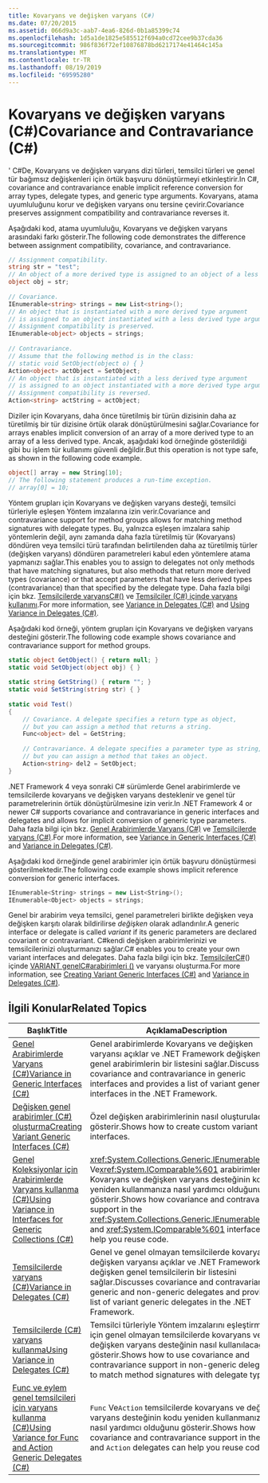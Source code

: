```yaml
---
title: Kovaryans ve değişken varyans (C#)
ms.date: 07/20/2015
ms.assetid: 066d9a3c-aab7-4ea6-826d-0b1a85399c74
ms.openlocfilehash: 1d5a1de1825e585512f694a0cd72cee9b37cda36
ms.sourcegitcommit: 986f836f72ef10876878bd6217174e41464c145a
ms.translationtype: MT
ms.contentlocale: tr-TR
ms.lasthandoff: 08/19/2019
ms.locfileid: "69595280"
---
```

# <a name="covariance-and-contravariance-c"></a><span data-ttu-id="2d331-102">Kovaryans ve değişken varyans (C#)</span><span class="sxs-lookup"><span data-stu-id="2d331-102">Covariance and Contravariance (C#)</span></span>
<span data-ttu-id="2d331-103">' C#De, Kovaryans ve değişken varyans dizi türleri, temsilci türleri ve genel tür bağımsız değişkenleri için örtük başvuru dönüştürmeyi etkinleştirir.</span><span class="sxs-lookup"><span data-stu-id="2d331-103">In C#, covariance and contravariance enable implicit reference conversion for array types, delegate types, and generic type arguments.</span></span> <span data-ttu-id="2d331-104">Kovaryans, atama uyumluluğunu korur ve değişken varyans onu tersine çevirir.</span><span class="sxs-lookup"><span data-stu-id="2d331-104">Covariance preserves assignment compatibility and contravariance reverses it.</span></span>  
  
 <span data-ttu-id="2d331-105">Aşağıdaki kod, atama uyumluluğu, Kovaryans ve değişken varyans arasındaki farkı gösterir.</span><span class="sxs-lookup"><span data-stu-id="2d331-105">The following code demonstrates the difference between assignment compatibility, covariance, and contravariance.</span></span>  
  
```csharp  
// Assignment compatibility.   
string str = "test";  
// An object of a more derived type is assigned to an object of a less derived type.   
object obj = str;  
  
// Covariance.   
IEnumerable<string> strings = new List<string>();  
// An object that is instantiated with a more derived type argument   
// is assigned to an object instantiated with a less derived type argument.   
// Assignment compatibility is preserved.   
IEnumerable<object> objects = strings;  
  
// Contravariance.             
// Assume that the following method is in the class:   
// static void SetObject(object o) { }   
Action<object> actObject = SetObject;  
// An object that is instantiated with a less derived type argument   
// is assigned to an object instantiated with a more derived type argument.   
// Assignment compatibility is reversed.   
Action<string> actString = actObject;  
```  
  
 <span data-ttu-id="2d331-106">Diziler için Kovaryans, daha önce türetilmiş bir türün dizisinin daha az türetilmiş bir tür dizisine örtük olarak dönüştürülmesini sağlar.</span><span class="sxs-lookup"><span data-stu-id="2d331-106">Covariance for arrays enables implicit conversion of an array of a more derived type to an array of a less derived type.</span></span> <span data-ttu-id="2d331-107">Ancak, aşağıdaki kod örneğinde gösterildiği gibi bu işlem tür kullanımı güvenli değildir.</span><span class="sxs-lookup"><span data-stu-id="2d331-107">But this operation is not type safe, as shown in the following code example.</span></span>  
  
```csharp  
object[] array = new String[10];  
// The following statement produces a run-time exception.  
// array[0] = 10;  
```  
  
 <span data-ttu-id="2d331-108">Yöntem grupları için Kovaryans ve değişken varyans desteği, temsilci türleriyle eşleşen Yöntem imzalarına izin verir.</span><span class="sxs-lookup"><span data-stu-id="2d331-108">Covariance and contravariance support for method groups allows for matching method signatures with delegate types.</span></span> <span data-ttu-id="2d331-109">Bu, yalnızca eşleşen imzalara sahip yöntemlerin değil, aynı zamanda daha fazla türetilmiş tür (Kovaryans) döndüren veya temsilci türü tarafından belirtilenden daha az türetilmiş türler (değişken varyans) döndüren parametreleri kabul eden yöntemlere atama yapmanızı sağlar.</span><span class="sxs-lookup"><span data-stu-id="2d331-109">This enables you to assign to delegates not only methods that have matching signatures, but also methods that return more derived types (covariance) or that accept parameters that have less derived types (contravariance) than that specified by the delegate type.</span></span> <span data-ttu-id="2d331-110">Daha fazla bilgi için bkz. [Temsilcilerde varyansC#()](./variance-in-delegates.md) ve [Temsilciler (C#) içinde varyans kullanımı](./using-variance-in-delegates.md).</span><span class="sxs-lookup"><span data-stu-id="2d331-110">For more information, see [Variance in Delegates (C#)](./variance-in-delegates.md) and [Using Variance in Delegates (C#)](./using-variance-in-delegates.md).</span></span>  
  
 <span data-ttu-id="2d331-111">Aşağıdaki kod örneği, yöntem grupları için Kovaryans ve değişken varyans desteğini gösterir.</span><span class="sxs-lookup"><span data-stu-id="2d331-111">The following code example shows covariance and contravariance support for method groups.</span></span>  
  
```csharp  
static object GetObject() { return null; }  
static void SetObject(object obj) { }  
  
static string GetString() { return ""; }  
static void SetString(string str) { }  
  
static void Test()  
{  
    // Covariance. A delegate specifies a return type as object,  
    // but you can assign a method that returns a string.  
    Func<object> del = GetString;  
  
    // Contravariance. A delegate specifies a parameter type as string,  
    // but you can assign a method that takes an object.  
    Action<string> del2 = SetObject;  
}  
```  
  
 <span data-ttu-id="2d331-112">.NET Framework 4 veya sonraki C# sürümlerde Genel arabirimlerde ve temsilcilerde kovaryans ve değişken varyans desteklenir ve genel tür parametrelerinin örtük dönüştürülmesine izin verir.</span><span class="sxs-lookup"><span data-stu-id="2d331-112">In .NET Framework 4 or newer C# supports covariance and contravariance in generic interfaces and delegates and allows for implicit conversion of generic type parameters.</span></span> <span data-ttu-id="2d331-113">Daha fazla bilgi için bkz. [Genel Arabirimlerde Varyans (C#)](./variance-in-generic-interfaces.md) ve [Temsilcilerde varyans (C#)](./variance-in-delegates.md).</span><span class="sxs-lookup"><span data-stu-id="2d331-113">For more information, see [Variance in Generic Interfaces (C#)](./variance-in-generic-interfaces.md) and [Variance in Delegates (C#)](./variance-in-delegates.md).</span></span>  
  
 <span data-ttu-id="2d331-114">Aşağıdaki kod örneğinde genel arabirimler için örtük başvuru dönüştürmesi gösterilmektedir.</span><span class="sxs-lookup"><span data-stu-id="2d331-114">The following code example shows implicit reference conversion for generic interfaces.</span></span>  
  
```csharp  
IEnumerable<String> strings = new List<String>();  
IEnumerable<Object> objects = strings;  
```  
  
 <span data-ttu-id="2d331-115">Genel bir arabirim veya temsilci, genel parametreleri birlikte değişken veya değişken karşıtı olarak bildirilirse *değişken* olarak adlandırılır.</span><span class="sxs-lookup"><span data-stu-id="2d331-115">A generic interface or delegate is called *variant* if its generic parameters are declared covariant or contravariant.</span></span> <span data-ttu-id="2d331-116">C#kendi değişken arabirimlerinizi ve temsilcilerinizi oluşturmanızı sağlar.</span><span class="sxs-lookup"><span data-stu-id="2d331-116">C# enables you to create your own variant interfaces and delegates.</span></span> <span data-ttu-id="2d331-117">Daha fazla bilgi için bkz. [TemsilcilerC#](./variance-in-delegates.md)() içinde [VARIANT genelC#arabirimleri ()](./creating-variant-generic-interfaces.md) ve varyansı oluşturma.</span><span class="sxs-lookup"><span data-stu-id="2d331-117">For more information, see [Creating Variant Generic Interfaces (C#)](./creating-variant-generic-interfaces.md) and [Variance in Delegates (C#)](./variance-in-delegates.md).</span></span>  
  
## <a name="related-topics"></a><span data-ttu-id="2d331-118">İlgili Konular</span><span class="sxs-lookup"><span data-stu-id="2d331-118">Related Topics</span></span>  
  
|<span data-ttu-id="2d331-119">Başlık</span><span class="sxs-lookup"><span data-stu-id="2d331-119">Title</span></span>|<span data-ttu-id="2d331-120">Açıklama</span><span class="sxs-lookup"><span data-stu-id="2d331-120">Description</span></span>|  
|-----------|-----------------|  
|[<span data-ttu-id="2d331-121">Genel Arabirimlerde Varyans (C#)</span><span class="sxs-lookup"><span data-stu-id="2d331-121">Variance in Generic Interfaces (C#)</span></span>](./variance-in-generic-interfaces.md)|<span data-ttu-id="2d331-122">Genel arabirimlerde Kovaryans ve değişken varyansı açıklar ve .NET Framework değişken genel arabirimlerin bir listesini sağlar.</span><span class="sxs-lookup"><span data-stu-id="2d331-122">Discusses covariance and contravariance in generic interfaces and provides a list of variant generic interfaces in the .NET Framework.</span></span>|  
|[<span data-ttu-id="2d331-123">Değişken genel arabirimler (C#) oluşturma</span><span class="sxs-lookup"><span data-stu-id="2d331-123">Creating Variant Generic Interfaces (C#)</span></span>](./creating-variant-generic-interfaces.md)|<span data-ttu-id="2d331-124">Özel değişken arabirimlerinin nasıl oluşturulacağını gösterir.</span><span class="sxs-lookup"><span data-stu-id="2d331-124">Shows how to create custom variant interfaces.</span></span>|  
|[<span data-ttu-id="2d331-125">Genel Koleksiyonlar için Arabirimlerde Varyans kullanma (C#)</span><span class="sxs-lookup"><span data-stu-id="2d331-125">Using Variance in Interfaces for Generic Collections (C#)</span></span>](./using-variance-in-interfaces-for-generic-collections.md)|<span data-ttu-id="2d331-126"><xref:System.Collections.Generic.IEnumerable%601> Ve<xref:System.IComparable%601> arabirimlerinde Kovaryans ve değişken varyans desteğinin kodu yeniden kullanmanıza nasıl yardımcı olduğunu gösterir.</span><span class="sxs-lookup"><span data-stu-id="2d331-126">Shows how covariance and contravariance support in the <xref:System.Collections.Generic.IEnumerable%601> and <xref:System.IComparable%601> interfaces can help you reuse code.</span></span>|  
|[<span data-ttu-id="2d331-127">Temsilcilerde varyans (C#)</span><span class="sxs-lookup"><span data-stu-id="2d331-127">Variance in Delegates (C#)</span></span>](./variance-in-delegates.md)|<span data-ttu-id="2d331-128">Genel ve genel olmayan temsilcilerde kovaryans ve değişken varyansı açıklar ve .NET Framework değişken genel temsilcilerin bir listesini sağlar.</span><span class="sxs-lookup"><span data-stu-id="2d331-128">Discusses covariance and contravariance in generic and non-generic delegates and provides a list of variant generic delegates in the .NET Framework.</span></span>|  
|[<span data-ttu-id="2d331-129">Temsilcilerde (C#) varyans kullanma</span><span class="sxs-lookup"><span data-stu-id="2d331-129">Using Variance in Delegates (C#)</span></span>](./using-variance-in-delegates.md)|<span data-ttu-id="2d331-130">Temsilci türleriyle Yöntem imzalarını eşleştirmek için genel olmayan temsilcilerde kovaryans ve değişken varyans desteğinin nasıl kullanılacağını gösterir.</span><span class="sxs-lookup"><span data-stu-id="2d331-130">Shows how to use covariance and contravariance support in non-generic delegates to match method signatures with delegate types.</span></span>|  
|[<span data-ttu-id="2d331-131">Func ve eylem genel temsilcileri için varyans kullanma (C#)</span><span class="sxs-lookup"><span data-stu-id="2d331-131">Using Variance for Func and Action Generic Delegates (C#)</span></span>](./using-variance-for-func-and-action-generic-delegates.md)|<span data-ttu-id="2d331-132">`Func` Ve`Action` temsilcilerde kovaryans ve değişken varyans desteğinin kodu yeniden kullanmanıza nasıl yardımcı olduğunu gösterir.</span><span class="sxs-lookup"><span data-stu-id="2d331-132">Shows how covariance and contravariance support in the `Func` and `Action` delegates can help you reuse code.</span></span>|
